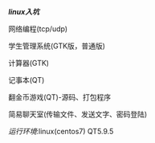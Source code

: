 ***linux入坑***

网络编程(tcp/udp)

学生管理系统(GTK版，普通版)

计算器(GTK)

记事本(QT)

翻金币游戏(QT)-源码、打包程序

简易聊天室(传输文件、发送文字、密码登陆)

*运行环境*:linux(centos7)
          QT5.9.5
